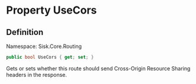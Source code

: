 # Property UseCors

## Definition
Namespace: Sisk.Core.Routing

```csharp
public bool UseCors { get; set; }
```

Gets or sets whether this route should send Cross-Origin Resource Sharing headers in the response.

